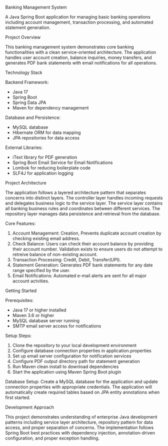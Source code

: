 Banking Management System

A Java Spring Boot application for managing basic banking operations including account management, transaction processing, and automated statement generation.

Project Overview

This banking management system demonstrates core banking functionalities with a clean service-oriented architecture. The application handles user account creation, balance inquiries, money transfers, and generates PDF bank statements with email notifications for all operations.

Technology Stack

Backend Framework:
- Java 17
- Spring Boot
- Spring Data JPA
- Maven for dependency management

Database and Persistence:
- MySQL database
- Hibernate ORM for data mapping
- JPA repositories for data access

External Libraries:
- iText library for PDF generation
- Spring Boot Email Service for Email Notifications
- Lombok for reducing boilerplate code
- SLF4J for application logging

Project Architecture

The application follows a layered architecture pattern that separates concerns into distinct layers. The controller layer handles incoming requests and delegates business logic to the service layer. The service layer contains all banking business rules and coordinates between different services. The repository layer manages data persistence and retrieval from the database.

Core Features:
1. Account Management: Creation, Prevents duplicate account creation by checking existing email address.
2. Check Balance: Users can check their account balance by providing their account number. Validation exists to ensure users do not attempt to retreive balance of non-existing account.
3. Transaction Processing: Credit, Debit, Transfer(UPI).
4. Statement Generation: Generates PDF bank statements for any date range specified by the user.
5. Email Notifications: Automated e-mail alerts are sent for all major account actvities.

Getting Started

Prerequisites:
- Java 17 or higher installed
- Maven 3.6 or higher
- MySQL database server running
- SMTP email server access for notifications

Setup Steps:
1. Clone the repository to your local development environment
2. Configure database connection properties in application.properties
3. Set up email server configuration for notification services
4. Configure PDF output directory path for statement generation
5. Run Maven clean install to download dependencies
6. Start the application using Maven Spring Boot plugin

Database Setup:
Create a MySQL database for the application and update connection properties with appropriate credentials. The application will automatically create required tables based on JPA entity annotations when first started.

Development Approach

This project demonstrates understanding of enterprise Java development patterns including service layer architecture, repository pattern for data access, and proper separation of concerns. The implementation follows Spring Boot best practices with dependency injection, annotation-driven configuration, and proper exception handling.
